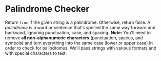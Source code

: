 # Palindrome Checker
Return `true` if the given string is a palindrome. Otherwise, return false.
A _palindrome_ is a word or sentence that's spelled the same way forward and backward, ignoring punctuation, case, and spacing.
**Note:** You'll need to remove **all non-alphanumeric characters** (punctuation, spaces, and symbols) and turn everything into the same case (lower or upper case) in order to check for palindromes.
We'll pass strings with various formats and with special characters to test.
